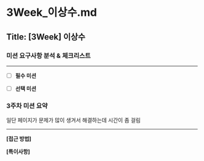 # 3Week_이상수.md

## Title: [3Week] 이상수

### 미션 요구사항 분석 & 체크리스트

---

- [ ] **필수 미션**

- [ ] **선택 미션**




### 3주차 미션 요약
일단 페이지가 문제가 많이 생겨서 해결하는데 시간이 좀 걸림


---
**[접근 방법]**



**[특이사항]**

